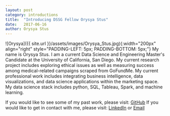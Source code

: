 ```yaml
---
layout: post
category: introductions
title:  "Introducing DSSG Fellow Orysya Stus"
date:   2017-06-16
author: Orysya Stus
---
```

![Orysya]({{ site.url }}/assets/images/Orysya_Stus.jpg){:width="200px" align="right" style="PADDING-LEFT: 5px; PADDING-BOTTOM: 5px;"}
My name is Orysya Stus. I am a current Data Science and Engineering Master's Candidate at the University of California, San Diego. My current research project includes exploring ethical issues as well as measuring success among medical-related campaigns scraped from GoFundMe. My current professional work includes integrating business intelligence, data visualizations, and data science applications within the marketing space. My data science stack includes python, SQL, Tableau, Spark, and machine learning. 

If you would like to see some of my past work,  please visit: [GitHub](https://github.com/OrysyaStus)
If you would like to get in contact with me, please visit: [LinkedIn](https://www.linkedin.com/in/orysyastus/) or [Email](orysyastus2012@gmail.com)
